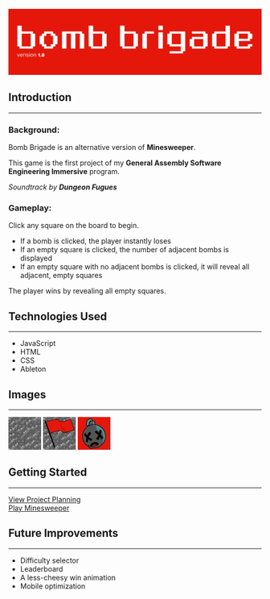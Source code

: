 ![](/assets/images/gameheading.jpeg)

## Introduction
---
### **Background**:
Bomb Brigade is an alternative version of **Minesweeper**.

This game is the first project of my **General Assembly Software Engineering Immersive** program.

_Soundtrack by **Dungeon Fugues**_

### **Gameplay**:
Click any square on the board to begin. 

- If a bomb is clicked, the player instantly loses
- If an empty square is clicked, the number of adjacent bombs is displayed
- If an empty square with no adjacent bombs is clicked, it will reveal all adjacent, empty squares

The player wins by revealing all empty squares.

## Technologies Used
---
- JavaScript
- HTML
- CSS
- Ableton

## Images
---
![](/assets/images/empty.jpg)
![](/assets/images/flag.jpg)
![](/assets/images/mine.jpg)


## Getting Started
---
[View Project Planning](/assets/project-planning)
<br />
[Play Minesweeper](https://connorbyram.github.io/minesweeper/)

## Future Improvements
---
- Difficulty selector
- Leaderboard
- A less-cheesy win animation
- Mobile optimization